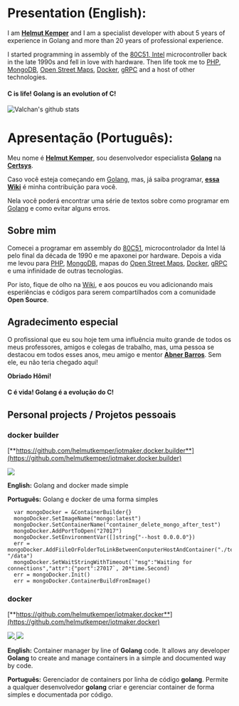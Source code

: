 # Presentation (English):

I am [**Helmut Kemper**](https://www.linkedin.com/in/helmut-kemper-93a5441b/) and I am a specialist developer with about 5 years of experience in Golang and more than 20 years of professional experience.

I started programming in assembly of the [80C51, Intel](https://www.nxp.com/docs/en/data-sheet/8XC51_8XC52.pdf) microcontroller back in the late 1990s and fell in love with hardware. Then life took me to [PHP](https://www.php.net/), [MongoDB](https://www.mongodb.com/), [Open Street Maps](https://www.openstreetmap.org/), [Docker](https://www.docker.com/), [gRPC](https://grpc.io/) and a host of other technologies.

#### **C** is life! **Golang** is an evolution of **C**!

![Valchan's github stats](https://github-readme-stats.vercel.app/api?username=helmutkemper&show_icons=true)

# Apresentação (Português):

Meu nome é [**Helmut Kemper**](https://www.linkedin.com/in/helmut-kemper-93a5441b/), sou desenvolvedor especialista **[Golang](https://golang.org/)** na **[Certsys](https://www.certsys.com.br/)**.

Caso você esteja começando em [Golang](https://golang.org/), mas, já saiba programar, [**essa Wiki**](https://github.com/helmutkemper/golang.solid.kiss.complexity.measure/wiki) é minha contribuição para você.

Nela você poderá encontrar uma série de textos sobre como programar em [Golang](https://golang.org/) e como evitar alguns erros.

## Sobre mim

Comecei a programar em assembly do [80C51](https://www.nxp.com/docs/en/data-sheet/8XC51_8XC52.pdf), microcontrolador da Intel lá pelo final da década de 1990 e me apaxonei por hardware. Depois a vida me levou para [PHP](https://www.php.net/), [MongoDB](https://www.mongodb.com/), mapas do [Open Street Maps](https://www.openstreetmap.org/), [Docker](https://www.docker.com/), [gRPC](https://grpc.io/) e uma infinidade de outras tecnologias.

Por isto, fique de olho na [Wiki](https://github.com/helmutkemper/golang.solid.kiss.complexity.measure/wiki), e aos poucos eu vou adicionando mais esperiências e códigos para serem compartilhados com a comunidade **Open Source**.

## Agradecimento especial

O profissional que eu sou hoje tem uma influência muito grande de todos os meus professores, amigos e colegas de trabalho, mas, uma pessoa se destacou em todos esses anos, meu amigo e mentor [**Abner Barros**](https://www.linkedin.com/in/abner-barros-5b86409/). Sem ele, eu não teria chegado aqui!

**Obriado Hômí!**

#### **C** é vida! **Golang** é a evolução do **C**!

## Personal projects / Projetos pessoais


### docker builder

[**https://github.com/helmutkemper/iotmaker.docker.builder**](https://github.com/helmutkemper/iotmaker.docker.builder)

<p>
  <a href="https://goreportcard.com/report/github.com/helmutkemper/iotmaker.docker.builder">
    <img src="https://goreportcard.com/badge/github.com/helmutkemper/iotmaker.docker.builder">
  </a>
</p>

**English:** Golang and docker made simple

**Português:** Golang e docker de uma forma simples

```golang
  var mongoDocker = &ContainerBuilder{}
  mongoDocker.SetImageName("mongo:latest")
  mongoDocker.SetContainerName("container_delete_mongo_after_test")
  mongoDocker.AddPortToOpen("27017")
  mongoDocker.SetEnvironmentVar([]string{"--host 0.0.0.0"})
  err = mongoDocker.AddFiileOrFolderToLinkBetweenConputerHostAndContainer("./test/data", "/data")
  mongoDocker.SetWaitStringWithTimeout(`"msg":"Waiting for connections","attr":{"port":27017`, 20*time.Second)
  err = mongoDocker.Init()
  err = mongoDocker.ContainerBuildFromImage()
```

### docker

[**https://github.com/helmutkemper/iotmaker.docker**](https://github.com/helmutkemper/iotmaker.docker)

<p>
  <a href="https://goreportcard.com/report/github.com/helmutkemper/iotmaker.docker">
    <img src="https://goreportcard.com/badge/github.com/helmutkemper/iotmaker.docker">
  </a>
  <a href="https://pkg.go.dev/github.com/helmutkemper/iotmaker.docker/v1.0.0?tab=doc">
    <img src="https://github.com/helmutkemper/iotmaker.docker/blob/master/image/godoc.svg">
  </a>
</p>

**English:** Container manager by line of **Golang** code.
It allows any developer **Golang** to create and manage containers in a simple and documented way by code.

**Português:** Gerenciador de containers por linha de código **golang**.
Permite a qualquer desenvolvedor **golang** criar e gerenciar container de forma simples e documentada por código. 

<!--
**helmutkemper/helmutkemper** is a ✨ _special_ ✨ repository because its `README.md` (this file) appears on your GitHub profile.

Here are some ideas to get you started:

- 🔭 I’m currently working on ...
- 🌱 I’m currently learning ...
- 👯 I’m looking to collaborate on ...
- 🤔 I’m looking for help with ...
- 💬 Ask me about ...
- 📫 How to reach me: ...
- 😄 Pronouns: ...
- ⚡ Fun fact: ...
-->
